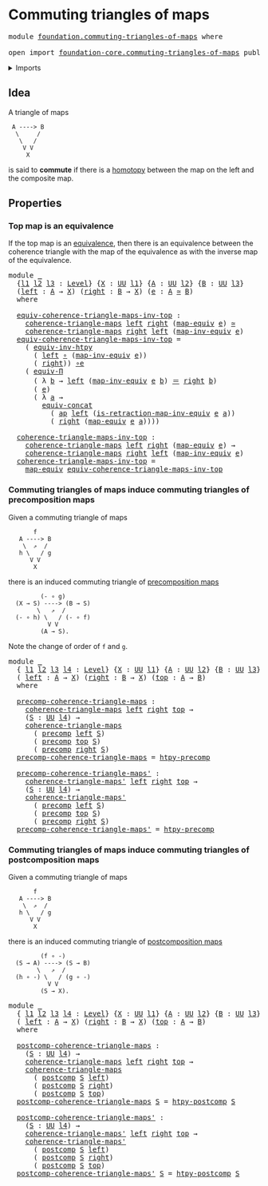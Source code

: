 # Commuting triangles of maps

<pre class="Agda"><a id="40" class="Keyword">module</a> <a id="47" href="foundation.commuting-triangles-of-maps.html" class="Module">foundation.commuting-triangles-of-maps</a> <a id="86" class="Keyword">where</a>

<a id="93" class="Keyword">open</a> <a id="98" class="Keyword">import</a> <a id="105" href="foundation-core.commuting-triangles-of-maps.html" class="Module">foundation-core.commuting-triangles-of-maps</a> <a id="149" class="Keyword">public</a>
</pre>
<details><summary>Imports</summary>

<pre class="Agda"><a id="206" class="Keyword">open</a> <a id="211" class="Keyword">import</a> <a id="218" href="foundation.action-on-identifications-functions.html" class="Module">foundation.action-on-identifications-functions</a>
<a id="265" class="Keyword">open</a> <a id="270" class="Keyword">import</a> <a id="277" href="foundation.functoriality-dependent-function-types.html" class="Module">foundation.functoriality-dependent-function-types</a>
<a id="327" class="Keyword">open</a> <a id="332" class="Keyword">import</a> <a id="339" href="foundation.homotopies.html" class="Module">foundation.homotopies</a>
<a id="361" class="Keyword">open</a> <a id="366" class="Keyword">import</a> <a id="373" href="foundation.identity-types.html" class="Module">foundation.identity-types</a>
<a id="399" class="Keyword">open</a> <a id="404" class="Keyword">import</a> <a id="411" href="foundation.postcomposition-functions.html" class="Module">foundation.postcomposition-functions</a>
<a id="448" class="Keyword">open</a> <a id="453" class="Keyword">import</a> <a id="460" href="foundation.precomposition-functions.html" class="Module">foundation.precomposition-functions</a>
<a id="496" class="Keyword">open</a> <a id="501" class="Keyword">import</a> <a id="508" href="foundation.universe-levels.html" class="Module">foundation.universe-levels</a>

<a id="536" class="Keyword">open</a> <a id="541" class="Keyword">import</a> <a id="548" href="foundation-core.equivalences.html" class="Module">foundation-core.equivalences</a>
<a id="577" class="Keyword">open</a> <a id="582" class="Keyword">import</a> <a id="589" href="foundation-core.function-types.html" class="Module">foundation-core.function-types</a>
</pre>
</details>

## Idea

A triangle of maps

```text
 A ----> B
  \     /
   \   /
    V V
     X
```

is said to **commute** if there is a [homotopy](foundation-core.homotopies.md)
between the map on the left and the composite map.

## Properties

### Top map is an equivalence

If the top map is an [equivalence](foundation-core.equivalences.md), then there
is an equivalence between the coherence triangle with the map of the equivalence
as with the inverse map of the equivalence.

<pre class="Agda"><a id="1115" class="Keyword">module</a> <a id="1122" href="foundation.commuting-triangles-of-maps.html#1122" class="Module">_</a>
  <a id="1126" class="Symbol">{</a><a id="1127" href="foundation.commuting-triangles-of-maps.html#1127" class="Bound">l1</a> <a id="1130" href="foundation.commuting-triangles-of-maps.html#1130" class="Bound">l2</a> <a id="1133" href="foundation.commuting-triangles-of-maps.html#1133" class="Bound">l3</a> <a id="1136" class="Symbol">:</a> <a id="1138" href="Agda.Primitive.html#742" class="Postulate">Level</a><a id="1143" class="Symbol">}</a> <a id="1145" class="Symbol">{</a><a id="1146" href="foundation.commuting-triangles-of-maps.html#1146" class="Bound">X</a> <a id="1148" class="Symbol">:</a> <a id="1150" href="Agda.Primitive.html#388" class="Primitive">UU</a> <a id="1153" href="foundation.commuting-triangles-of-maps.html#1127" class="Bound">l1</a><a id="1155" class="Symbol">}</a> <a id="1157" class="Symbol">{</a><a id="1158" href="foundation.commuting-triangles-of-maps.html#1158" class="Bound">A</a> <a id="1160" class="Symbol">:</a> <a id="1162" href="Agda.Primitive.html#388" class="Primitive">UU</a> <a id="1165" href="foundation.commuting-triangles-of-maps.html#1130" class="Bound">l2</a><a id="1167" class="Symbol">}</a> <a id="1169" class="Symbol">{</a><a id="1170" href="foundation.commuting-triangles-of-maps.html#1170" class="Bound">B</a> <a id="1172" class="Symbol">:</a> <a id="1174" href="Agda.Primitive.html#388" class="Primitive">UU</a> <a id="1177" href="foundation.commuting-triangles-of-maps.html#1133" class="Bound">l3</a><a id="1179" class="Symbol">}</a>
  <a id="1183" class="Symbol">(</a><a id="1184" href="foundation.commuting-triangles-of-maps.html#1184" class="Bound">left</a> <a id="1189" class="Symbol">:</a> <a id="1191" href="foundation.commuting-triangles-of-maps.html#1158" class="Bound">A</a> <a id="1193" class="Symbol">→</a> <a id="1195" href="foundation.commuting-triangles-of-maps.html#1146" class="Bound">X</a><a id="1196" class="Symbol">)</a> <a id="1198" class="Symbol">(</a><a id="1199" href="foundation.commuting-triangles-of-maps.html#1199" class="Bound">right</a> <a id="1205" class="Symbol">:</a> <a id="1207" href="foundation.commuting-triangles-of-maps.html#1170" class="Bound">B</a> <a id="1209" class="Symbol">→</a> <a id="1211" href="foundation.commuting-triangles-of-maps.html#1146" class="Bound">X</a><a id="1212" class="Symbol">)</a> <a id="1214" class="Symbol">(</a><a id="1215" href="foundation.commuting-triangles-of-maps.html#1215" class="Bound">e</a> <a id="1217" class="Symbol">:</a> <a id="1219" href="foundation.commuting-triangles-of-maps.html#1158" class="Bound">A</a> <a id="1221" href="foundation-core.equivalences.html#2669" class="Function Operator">≃</a> <a id="1223" href="foundation.commuting-triangles-of-maps.html#1170" class="Bound">B</a><a id="1224" class="Symbol">)</a>
  <a id="1228" class="Keyword">where</a>

  <a id="1237" href="foundation.commuting-triangles-of-maps.html#1237" class="Function">equiv-coherence-triangle-maps-inv-top</a> <a id="1275" class="Symbol">:</a>
    <a id="1281" href="foundation-core.commuting-triangles-of-maps.html#860" class="Function">coherence-triangle-maps</a> <a id="1305" href="foundation.commuting-triangles-of-maps.html#1184" class="Bound">left</a> <a id="1310" href="foundation.commuting-triangles-of-maps.html#1199" class="Bound">right</a> <a id="1316" class="Symbol">(</a><a id="1317" href="foundation-core.equivalences.html#2869" class="Function">map-equiv</a> <a id="1327" href="foundation.commuting-triangles-of-maps.html#1215" class="Bound">e</a><a id="1328" class="Symbol">)</a> <a id="1330" href="foundation-core.equivalences.html#2669" class="Function Operator">≃</a>
    <a id="1336" href="foundation-core.commuting-triangles-of-maps.html#860" class="Function">coherence-triangle-maps</a> <a id="1360" href="foundation.commuting-triangles-of-maps.html#1199" class="Bound">right</a> <a id="1366" href="foundation.commuting-triangles-of-maps.html#1184" class="Bound">left</a> <a id="1371" class="Symbol">(</a><a id="1372" href="foundation-core.equivalences.html#7679" class="Function">map-inv-equiv</a> <a id="1386" href="foundation.commuting-triangles-of-maps.html#1215" class="Bound">e</a><a id="1387" class="Symbol">)</a>
  <a id="1391" href="foundation.commuting-triangles-of-maps.html#1237" class="Function">equiv-coherence-triangle-maps-inv-top</a> <a id="1429" class="Symbol">=</a>
    <a id="1435" class="Symbol">(</a> <a id="1437" href="foundation.homotopies.html#1614" class="Function">equiv-inv-htpy</a>
      <a id="1458" class="Symbol">(</a> <a id="1460" href="foundation.commuting-triangles-of-maps.html#1184" class="Bound">left</a> <a id="1465" href="foundation-core.function-types.html#455" class="Function Operator">∘</a> <a id="1467" class="Symbol">(</a><a id="1468" href="foundation-core.equivalences.html#7679" class="Function">map-inv-equiv</a> <a id="1482" href="foundation.commuting-triangles-of-maps.html#1215" class="Bound">e</a><a id="1483" class="Symbol">))</a>
      <a id="1492" class="Symbol">(</a> <a id="1494" href="foundation.commuting-triangles-of-maps.html#1199" class="Bound">right</a><a id="1499" class="Symbol">))</a> <a id="1502" href="foundation-core.equivalences.html#12664" class="Function Operator">∘e</a>
    <a id="1509" class="Symbol">(</a> <a id="1511" href="foundation.functoriality-dependent-function-types.html#3011" class="Function">equiv-Π</a>
      <a id="1525" class="Symbol">(</a> <a id="1527" class="Symbol">λ</a> <a id="1529" href="foundation.commuting-triangles-of-maps.html#1529" class="Bound">b</a> <a id="1531" class="Symbol">→</a> <a id="1533" href="foundation.commuting-triangles-of-maps.html#1184" class="Bound">left</a> <a id="1538" class="Symbol">(</a><a id="1539" href="foundation-core.equivalences.html#7679" class="Function">map-inv-equiv</a> <a id="1553" href="foundation.commuting-triangles-of-maps.html#1215" class="Bound">e</a> <a id="1555" href="foundation.commuting-triangles-of-maps.html#1529" class="Bound">b</a><a id="1556" class="Symbol">)</a> <a id="1558" href="foundation-core.identity-types.html#1953" class="Function Operator">＝</a> <a id="1560" href="foundation.commuting-triangles-of-maps.html#1199" class="Bound">right</a> <a id="1566" href="foundation.commuting-triangles-of-maps.html#1529" class="Bound">b</a><a id="1567" class="Symbol">)</a>
      <a id="1575" class="Symbol">(</a> <a id="1577" href="foundation.commuting-triangles-of-maps.html#1215" class="Bound">e</a><a id="1578" class="Symbol">)</a>
      <a id="1586" class="Symbol">(</a> <a id="1588" class="Symbol">λ</a> <a id="1590" href="foundation.commuting-triangles-of-maps.html#1590" class="Bound">a</a> <a id="1592" class="Symbol">→</a>
        <a id="1602" href="foundation.identity-types.html#2724" class="Function">equiv-concat</a>
          <a id="1625" class="Symbol">(</a> <a id="1627" href="foundation.action-on-identifications-functions.html#730" class="Function">ap</a> <a id="1630" href="foundation.commuting-triangles-of-maps.html#1184" class="Bound">left</a> <a id="1635" class="Symbol">(</a><a id="1636" href="foundation-core.equivalences.html#7911" class="Function">is-retraction-map-inv-equiv</a> <a id="1664" href="foundation.commuting-triangles-of-maps.html#1215" class="Bound">e</a> <a id="1666" href="foundation.commuting-triangles-of-maps.html#1590" class="Bound">a</a><a id="1667" class="Symbol">))</a>
          <a id="1680" class="Symbol">(</a> <a id="1682" href="foundation.commuting-triangles-of-maps.html#1199" class="Bound">right</a> <a id="1688" class="Symbol">(</a><a id="1689" href="foundation-core.equivalences.html#2869" class="Function">map-equiv</a> <a id="1699" href="foundation.commuting-triangles-of-maps.html#1215" class="Bound">e</a> <a id="1701" href="foundation.commuting-triangles-of-maps.html#1590" class="Bound">a</a><a id="1702" class="Symbol">))))</a>

  <a id="1710" href="foundation.commuting-triangles-of-maps.html#1710" class="Function">coherence-triangle-maps-inv-top</a> <a id="1742" class="Symbol">:</a>
    <a id="1748" href="foundation-core.commuting-triangles-of-maps.html#860" class="Function">coherence-triangle-maps</a> <a id="1772" href="foundation.commuting-triangles-of-maps.html#1184" class="Bound">left</a> <a id="1777" href="foundation.commuting-triangles-of-maps.html#1199" class="Bound">right</a> <a id="1783" class="Symbol">(</a><a id="1784" href="foundation-core.equivalences.html#2869" class="Function">map-equiv</a> <a id="1794" href="foundation.commuting-triangles-of-maps.html#1215" class="Bound">e</a><a id="1795" class="Symbol">)</a> <a id="1797" class="Symbol">→</a>
    <a id="1803" href="foundation-core.commuting-triangles-of-maps.html#860" class="Function">coherence-triangle-maps</a> <a id="1827" href="foundation.commuting-triangles-of-maps.html#1199" class="Bound">right</a> <a id="1833" href="foundation.commuting-triangles-of-maps.html#1184" class="Bound">left</a> <a id="1838" class="Symbol">(</a><a id="1839" href="foundation-core.equivalences.html#7679" class="Function">map-inv-equiv</a> <a id="1853" href="foundation.commuting-triangles-of-maps.html#1215" class="Bound">e</a><a id="1854" class="Symbol">)</a>
  <a id="1858" href="foundation.commuting-triangles-of-maps.html#1710" class="Function">coherence-triangle-maps-inv-top</a> <a id="1890" class="Symbol">=</a>
    <a id="1896" href="foundation-core.equivalences.html#2869" class="Function">map-equiv</a> <a id="1906" href="foundation.commuting-triangles-of-maps.html#1237" class="Function">equiv-coherence-triangle-maps-inv-top</a>
</pre>
### Commuting triangles of maps induce commuting triangles of precomposition maps

Given a commuting triangle of maps

```text
       f
   A ----> B
    \  ⇗  /
   h \   / g
      V V
       X
```

there is an induced commuting triangle of
[precomposition maps](foundation-core.precomposition-functions.md)

```text
         (- ∘ g)
  (X → S) ----> (B → S)
        \   ⇗  /
  (- ∘ h) \   / (- ∘ f)
           V V
         (A → S).
```

Note the change of order of `f` and `g`.

<pre class="Agda"><a id="2435" class="Keyword">module</a> <a id="2442" href="foundation.commuting-triangles-of-maps.html#2442" class="Module">_</a>
  <a id="2446" class="Symbol">{</a> <a id="2448" href="foundation.commuting-triangles-of-maps.html#2448" class="Bound">l1</a> <a id="2451" href="foundation.commuting-triangles-of-maps.html#2451" class="Bound">l2</a> <a id="2454" href="foundation.commuting-triangles-of-maps.html#2454" class="Bound">l3</a> <a id="2457" href="foundation.commuting-triangles-of-maps.html#2457" class="Bound">l4</a> <a id="2460" class="Symbol">:</a> <a id="2462" href="Agda.Primitive.html#742" class="Postulate">Level</a><a id="2467" class="Symbol">}</a> <a id="2469" class="Symbol">{</a><a id="2470" href="foundation.commuting-triangles-of-maps.html#2470" class="Bound">X</a> <a id="2472" class="Symbol">:</a> <a id="2474" href="Agda.Primitive.html#388" class="Primitive">UU</a> <a id="2477" href="foundation.commuting-triangles-of-maps.html#2448" class="Bound">l1</a><a id="2479" class="Symbol">}</a> <a id="2481" class="Symbol">{</a><a id="2482" href="foundation.commuting-triangles-of-maps.html#2482" class="Bound">A</a> <a id="2484" class="Symbol">:</a> <a id="2486" href="Agda.Primitive.html#388" class="Primitive">UU</a> <a id="2489" href="foundation.commuting-triangles-of-maps.html#2451" class="Bound">l2</a><a id="2491" class="Symbol">}</a> <a id="2493" class="Symbol">{</a><a id="2494" href="foundation.commuting-triangles-of-maps.html#2494" class="Bound">B</a> <a id="2496" class="Symbol">:</a> <a id="2498" href="Agda.Primitive.html#388" class="Primitive">UU</a> <a id="2501" href="foundation.commuting-triangles-of-maps.html#2454" class="Bound">l3</a><a id="2503" class="Symbol">}</a>
  <a id="2507" class="Symbol">(</a> <a id="2509" href="foundation.commuting-triangles-of-maps.html#2509" class="Bound">left</a> <a id="2514" class="Symbol">:</a> <a id="2516" href="foundation.commuting-triangles-of-maps.html#2482" class="Bound">A</a> <a id="2518" class="Symbol">→</a> <a id="2520" href="foundation.commuting-triangles-of-maps.html#2470" class="Bound">X</a><a id="2521" class="Symbol">)</a> <a id="2523" class="Symbol">(</a><a id="2524" href="foundation.commuting-triangles-of-maps.html#2524" class="Bound">right</a> <a id="2530" class="Symbol">:</a> <a id="2532" href="foundation.commuting-triangles-of-maps.html#2494" class="Bound">B</a> <a id="2534" class="Symbol">→</a> <a id="2536" href="foundation.commuting-triangles-of-maps.html#2470" class="Bound">X</a><a id="2537" class="Symbol">)</a> <a id="2539" class="Symbol">(</a><a id="2540" href="foundation.commuting-triangles-of-maps.html#2540" class="Bound">top</a> <a id="2544" class="Symbol">:</a> <a id="2546" href="foundation.commuting-triangles-of-maps.html#2482" class="Bound">A</a> <a id="2548" class="Symbol">→</a> <a id="2550" href="foundation.commuting-triangles-of-maps.html#2494" class="Bound">B</a><a id="2551" class="Symbol">)</a>
  <a id="2555" class="Keyword">where</a>

  <a id="2564" href="foundation.commuting-triangles-of-maps.html#2564" class="Function">precomp-coherence-triangle-maps</a> <a id="2596" class="Symbol">:</a>
    <a id="2602" href="foundation-core.commuting-triangles-of-maps.html#860" class="Function">coherence-triangle-maps</a> <a id="2626" href="foundation.commuting-triangles-of-maps.html#2509" class="Bound">left</a> <a id="2631" href="foundation.commuting-triangles-of-maps.html#2524" class="Bound">right</a> <a id="2637" href="foundation.commuting-triangles-of-maps.html#2540" class="Bound">top</a> <a id="2641" class="Symbol">→</a>
    <a id="2647" class="Symbol">(</a><a id="2648" href="foundation.commuting-triangles-of-maps.html#2648" class="Bound">S</a> <a id="2650" class="Symbol">:</a> <a id="2652" href="Agda.Primitive.html#388" class="Primitive">UU</a> <a id="2655" href="foundation.commuting-triangles-of-maps.html#2457" class="Bound">l4</a><a id="2657" class="Symbol">)</a> <a id="2659" class="Symbol">→</a>
    <a id="2665" href="foundation-core.commuting-triangles-of-maps.html#860" class="Function">coherence-triangle-maps</a>
      <a id="2695" class="Symbol">(</a> <a id="2697" href="foundation-core.precomposition-functions.html#582" class="Function">precomp</a> <a id="2705" href="foundation.commuting-triangles-of-maps.html#2509" class="Bound">left</a> <a id="2710" href="foundation.commuting-triangles-of-maps.html#2648" class="Bound">S</a><a id="2711" class="Symbol">)</a>
      <a id="2719" class="Symbol">(</a> <a id="2721" href="foundation-core.precomposition-functions.html#582" class="Function">precomp</a> <a id="2729" href="foundation.commuting-triangles-of-maps.html#2540" class="Bound">top</a> <a id="2733" href="foundation.commuting-triangles-of-maps.html#2648" class="Bound">S</a><a id="2734" class="Symbol">)</a>
      <a id="2742" class="Symbol">(</a> <a id="2744" href="foundation-core.precomposition-functions.html#582" class="Function">precomp</a> <a id="2752" href="foundation.commuting-triangles-of-maps.html#2524" class="Bound">right</a> <a id="2758" href="foundation.commuting-triangles-of-maps.html#2648" class="Bound">S</a><a id="2759" class="Symbol">)</a>
  <a id="2763" href="foundation.commuting-triangles-of-maps.html#2564" class="Function">precomp-coherence-triangle-maps</a> <a id="2795" class="Symbol">=</a> <a id="2797" href="foundation.precomposition-functions.html#1488" class="Function">htpy-precomp</a>

  <a id="2813" href="foundation.commuting-triangles-of-maps.html#2813" class="Function">precomp-coherence-triangle-maps&#39;</a> <a id="2846" class="Symbol">:</a>
    <a id="2852" href="foundation-core.commuting-triangles-of-maps.html#1015" class="Function">coherence-triangle-maps&#39;</a> <a id="2877" href="foundation.commuting-triangles-of-maps.html#2509" class="Bound">left</a> <a id="2882" href="foundation.commuting-triangles-of-maps.html#2524" class="Bound">right</a> <a id="2888" href="foundation.commuting-triangles-of-maps.html#2540" class="Bound">top</a> <a id="2892" class="Symbol">→</a>
    <a id="2898" class="Symbol">(</a><a id="2899" href="foundation.commuting-triangles-of-maps.html#2899" class="Bound">S</a> <a id="2901" class="Symbol">:</a> <a id="2903" href="Agda.Primitive.html#388" class="Primitive">UU</a> <a id="2906" href="foundation.commuting-triangles-of-maps.html#2457" class="Bound">l4</a><a id="2908" class="Symbol">)</a> <a id="2910" class="Symbol">→</a>
    <a id="2916" href="foundation-core.commuting-triangles-of-maps.html#1015" class="Function">coherence-triangle-maps&#39;</a>
      <a id="2947" class="Symbol">(</a> <a id="2949" href="foundation-core.precomposition-functions.html#582" class="Function">precomp</a> <a id="2957" href="foundation.commuting-triangles-of-maps.html#2509" class="Bound">left</a> <a id="2962" href="foundation.commuting-triangles-of-maps.html#2899" class="Bound">S</a><a id="2963" class="Symbol">)</a>
      <a id="2971" class="Symbol">(</a> <a id="2973" href="foundation-core.precomposition-functions.html#582" class="Function">precomp</a> <a id="2981" href="foundation.commuting-triangles-of-maps.html#2540" class="Bound">top</a> <a id="2985" href="foundation.commuting-triangles-of-maps.html#2899" class="Bound">S</a><a id="2986" class="Symbol">)</a>
      <a id="2994" class="Symbol">(</a> <a id="2996" href="foundation-core.precomposition-functions.html#582" class="Function">precomp</a> <a id="3004" href="foundation.commuting-triangles-of-maps.html#2524" class="Bound">right</a> <a id="3010" href="foundation.commuting-triangles-of-maps.html#2899" class="Bound">S</a><a id="3011" class="Symbol">)</a>
  <a id="3015" href="foundation.commuting-triangles-of-maps.html#2813" class="Function">precomp-coherence-triangle-maps&#39;</a> <a id="3048" class="Symbol">=</a> <a id="3050" href="foundation.precomposition-functions.html#1488" class="Function">htpy-precomp</a>
</pre>
### Commuting triangles of maps induce commuting triangles of postcomposition maps

Given a commuting triangle of maps

```text
       f
   A ----> B
    \  ⇗  /
   h \   / g
      V V
       X
```

there is an induced commuting triangle of
[postcomposition maps](foundation-core.postcomposition-functions.md)

```text
         (f ∘ -)
  (S → A) ----> (S → B)
        \   ⇗  /
  (h ∘ -) \   / (g ∘ -)
           V V
         (S → X).
```

<pre class="Agda"><a id="3515" class="Keyword">module</a> <a id="3522" href="foundation.commuting-triangles-of-maps.html#3522" class="Module">_</a>
  <a id="3526" class="Symbol">{</a> <a id="3528" href="foundation.commuting-triangles-of-maps.html#3528" class="Bound">l1</a> <a id="3531" href="foundation.commuting-triangles-of-maps.html#3531" class="Bound">l2</a> <a id="3534" href="foundation.commuting-triangles-of-maps.html#3534" class="Bound">l3</a> <a id="3537" href="foundation.commuting-triangles-of-maps.html#3537" class="Bound">l4</a> <a id="3540" class="Symbol">:</a> <a id="3542" href="Agda.Primitive.html#742" class="Postulate">Level</a><a id="3547" class="Symbol">}</a> <a id="3549" class="Symbol">{</a><a id="3550" href="foundation.commuting-triangles-of-maps.html#3550" class="Bound">X</a> <a id="3552" class="Symbol">:</a> <a id="3554" href="Agda.Primitive.html#388" class="Primitive">UU</a> <a id="3557" href="foundation.commuting-triangles-of-maps.html#3528" class="Bound">l1</a><a id="3559" class="Symbol">}</a> <a id="3561" class="Symbol">{</a><a id="3562" href="foundation.commuting-triangles-of-maps.html#3562" class="Bound">A</a> <a id="3564" class="Symbol">:</a> <a id="3566" href="Agda.Primitive.html#388" class="Primitive">UU</a> <a id="3569" href="foundation.commuting-triangles-of-maps.html#3531" class="Bound">l2</a><a id="3571" class="Symbol">}</a> <a id="3573" class="Symbol">{</a><a id="3574" href="foundation.commuting-triangles-of-maps.html#3574" class="Bound">B</a> <a id="3576" class="Symbol">:</a> <a id="3578" href="Agda.Primitive.html#388" class="Primitive">UU</a> <a id="3581" href="foundation.commuting-triangles-of-maps.html#3534" class="Bound">l3</a><a id="3583" class="Symbol">}</a>
  <a id="3587" class="Symbol">(</a> <a id="3589" href="foundation.commuting-triangles-of-maps.html#3589" class="Bound">left</a> <a id="3594" class="Symbol">:</a> <a id="3596" href="foundation.commuting-triangles-of-maps.html#3562" class="Bound">A</a> <a id="3598" class="Symbol">→</a> <a id="3600" href="foundation.commuting-triangles-of-maps.html#3550" class="Bound">X</a><a id="3601" class="Symbol">)</a> <a id="3603" class="Symbol">(</a><a id="3604" href="foundation.commuting-triangles-of-maps.html#3604" class="Bound">right</a> <a id="3610" class="Symbol">:</a> <a id="3612" href="foundation.commuting-triangles-of-maps.html#3574" class="Bound">B</a> <a id="3614" class="Symbol">→</a> <a id="3616" href="foundation.commuting-triangles-of-maps.html#3550" class="Bound">X</a><a id="3617" class="Symbol">)</a> <a id="3619" class="Symbol">(</a><a id="3620" href="foundation.commuting-triangles-of-maps.html#3620" class="Bound">top</a> <a id="3624" class="Symbol">:</a> <a id="3626" href="foundation.commuting-triangles-of-maps.html#3562" class="Bound">A</a> <a id="3628" class="Symbol">→</a> <a id="3630" href="foundation.commuting-triangles-of-maps.html#3574" class="Bound">B</a><a id="3631" class="Symbol">)</a>
  <a id="3635" class="Keyword">where</a>

  <a id="3644" href="foundation.commuting-triangles-of-maps.html#3644" class="Function">postcomp-coherence-triangle-maps</a> <a id="3677" class="Symbol">:</a>
    <a id="3683" class="Symbol">(</a><a id="3684" href="foundation.commuting-triangles-of-maps.html#3684" class="Bound">S</a> <a id="3686" class="Symbol">:</a> <a id="3688" href="Agda.Primitive.html#388" class="Primitive">UU</a> <a id="3691" href="foundation.commuting-triangles-of-maps.html#3537" class="Bound">l4</a><a id="3693" class="Symbol">)</a> <a id="3695" class="Symbol">→</a>
    <a id="3701" href="foundation-core.commuting-triangles-of-maps.html#860" class="Function">coherence-triangle-maps</a> <a id="3725" href="foundation.commuting-triangles-of-maps.html#3589" class="Bound">left</a> <a id="3730" href="foundation.commuting-triangles-of-maps.html#3604" class="Bound">right</a> <a id="3736" href="foundation.commuting-triangles-of-maps.html#3620" class="Bound">top</a> <a id="3740" class="Symbol">→</a>
    <a id="3746" href="foundation-core.commuting-triangles-of-maps.html#860" class="Function">coherence-triangle-maps</a>
      <a id="3776" class="Symbol">(</a> <a id="3778" href="foundation-core.postcomposition-functions.html#589" class="Function">postcomp</a> <a id="3787" href="foundation.commuting-triangles-of-maps.html#3684" class="Bound">S</a> <a id="3789" href="foundation.commuting-triangles-of-maps.html#3589" class="Bound">left</a><a id="3793" class="Symbol">)</a>
      <a id="3801" class="Symbol">(</a> <a id="3803" href="foundation-core.postcomposition-functions.html#589" class="Function">postcomp</a> <a id="3812" href="foundation.commuting-triangles-of-maps.html#3684" class="Bound">S</a> <a id="3814" href="foundation.commuting-triangles-of-maps.html#3604" class="Bound">right</a><a id="3819" class="Symbol">)</a>
      <a id="3827" class="Symbol">(</a> <a id="3829" href="foundation-core.postcomposition-functions.html#589" class="Function">postcomp</a> <a id="3838" href="foundation.commuting-triangles-of-maps.html#3684" class="Bound">S</a> <a id="3840" href="foundation.commuting-triangles-of-maps.html#3620" class="Bound">top</a><a id="3843" class="Symbol">)</a>
  <a id="3847" href="foundation.commuting-triangles-of-maps.html#3644" class="Function">postcomp-coherence-triangle-maps</a> <a id="3880" href="foundation.commuting-triangles-of-maps.html#3880" class="Bound">S</a> <a id="3882" class="Symbol">=</a> <a id="3884" href="foundation.postcomposition-functions.html#1304" class="Function">htpy-postcomp</a> <a id="3898" href="foundation.commuting-triangles-of-maps.html#3880" class="Bound">S</a>

  <a id="3903" href="foundation.commuting-triangles-of-maps.html#3903" class="Function">postcomp-coherence-triangle-maps&#39;</a> <a id="3937" class="Symbol">:</a>
    <a id="3943" class="Symbol">(</a><a id="3944" href="foundation.commuting-triangles-of-maps.html#3944" class="Bound">S</a> <a id="3946" class="Symbol">:</a> <a id="3948" href="Agda.Primitive.html#388" class="Primitive">UU</a> <a id="3951" href="foundation.commuting-triangles-of-maps.html#3537" class="Bound">l4</a><a id="3953" class="Symbol">)</a> <a id="3955" class="Symbol">→</a>
    <a id="3961" href="foundation-core.commuting-triangles-of-maps.html#1015" class="Function">coherence-triangle-maps&#39;</a> <a id="3986" href="foundation.commuting-triangles-of-maps.html#3589" class="Bound">left</a> <a id="3991" href="foundation.commuting-triangles-of-maps.html#3604" class="Bound">right</a> <a id="3997" href="foundation.commuting-triangles-of-maps.html#3620" class="Bound">top</a> <a id="4001" class="Symbol">→</a>
    <a id="4007" href="foundation-core.commuting-triangles-of-maps.html#1015" class="Function">coherence-triangle-maps&#39;</a>
      <a id="4038" class="Symbol">(</a> <a id="4040" href="foundation-core.postcomposition-functions.html#589" class="Function">postcomp</a> <a id="4049" href="foundation.commuting-triangles-of-maps.html#3944" class="Bound">S</a> <a id="4051" href="foundation.commuting-triangles-of-maps.html#3589" class="Bound">left</a><a id="4055" class="Symbol">)</a>
      <a id="4063" class="Symbol">(</a> <a id="4065" href="foundation-core.postcomposition-functions.html#589" class="Function">postcomp</a> <a id="4074" href="foundation.commuting-triangles-of-maps.html#3944" class="Bound">S</a> <a id="4076" href="foundation.commuting-triangles-of-maps.html#3604" class="Bound">right</a><a id="4081" class="Symbol">)</a>
      <a id="4089" class="Symbol">(</a> <a id="4091" href="foundation-core.postcomposition-functions.html#589" class="Function">postcomp</a> <a id="4100" href="foundation.commuting-triangles-of-maps.html#3944" class="Bound">S</a> <a id="4102" href="foundation.commuting-triangles-of-maps.html#3620" class="Bound">top</a><a id="4105" class="Symbol">)</a>
  <a id="4109" href="foundation.commuting-triangles-of-maps.html#3903" class="Function">postcomp-coherence-triangle-maps&#39;</a> <a id="4143" href="foundation.commuting-triangles-of-maps.html#4143" class="Bound">S</a> <a id="4145" class="Symbol">=</a> <a id="4147" href="foundation.postcomposition-functions.html#1304" class="Function">htpy-postcomp</a> <a id="4161" href="foundation.commuting-triangles-of-maps.html#4143" class="Bound">S</a>
</pre>